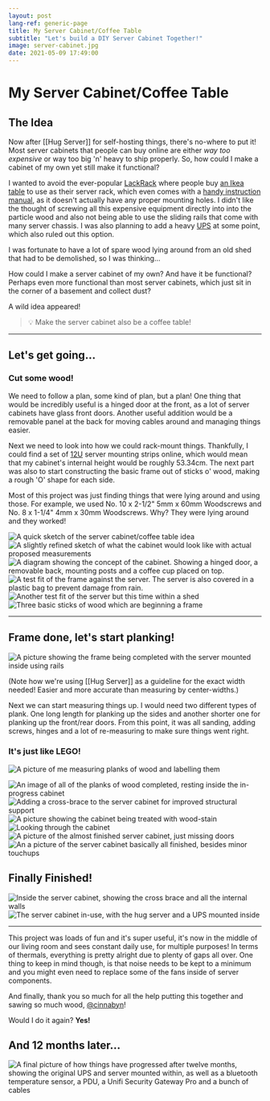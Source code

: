 ```yaml
---
layout: post
lang-ref: generic-page
title: My Server Cabinet/Coffee Table
subtitle: "Let's build a DIY Server Cabinet Together!"
image: server-cabinet.jpg
date: 2021-05-09 17:49:00
---
```

<!-- Content -->

<!--
## Hug Server Cabinet

-->


# My Server Cabinet/Coffee Table



## The Idea

Now after [[Hug Server]] for self-hosting things, there's no-where to put it! Most server cabinets that people can buy online are either _way too expensive_ or way too big 'n' heavy to ship properly. So, how could I make a cabinet of my own yet still make it functional?

I wanted to avoid the ever-popular [LackRack](https://wiki.eth0.nl/index.php/LackRack) where people buy [an Ikea table](https://www.ikea.com/us/en/p/lack-side-table-black-20011408/) to use as their server rack, which even comes with a [handy instruction manual](http://eth-0.nl/lackrack.pdf), as it doesn't actually have any proper mounting holes. I didn't like the thought of screwing all this expensive equipment directly into into the particle wood and also not being able to use the sliding rails that come with many server chassis. I was also planning to add a heavy [UPS](https://en.wikipedia.org/wiki/Uninterruptible_power_supply) at some point, which also ruled out this option.



I was fortunate to have a lot of spare wood lying around from an old shed that had to be demolished, so I was thinking...

How could I make a server cabinet of my own? And have it be functional? Perhaps even more functional than most server cabinets, which just sit in the corner of a basement and collect dust?

A wild idea appeared!

> <div>💡 Make the server cabinet also be a coffee table!</div>


----



## Let's get going...
### Cut some wood!



We need to follow a plan, some kind of plan, but a plan! One thing that would be incredibly useful is a hinged door at the front, as a lot of server cabinets have glass front doors. Another useful addition would be a removable panel at the back for moving cables around and managing things easier.

Next we need to look into how we could rack-mount things. Thankfully, I could find a set of [12U](https://en.wikipedia.org/wiki/Rack_unit) server mounting strips online, which would mean that my cabinet's internal height would be roughly 53.34cm. The next part was also to start constructing the basic frame out of sticks o' wood, making a rough 'O' shape for each side.

Most of this project was just finding things that were lying around and using those. For example, we used No. 10 x 2-1/2" 5mm x 60mm Woodscrews and No. 8 x 1-1/4" 4mm x 30mm Woodscrews. Why? They were lying around and they worked!


 
![A quick sketch of the server cabinet/coffee table idea](assets/images/posts/server-cabinet/sketch-1.jpg)
![A slightly refined sketch of what the cabinet would look like with actual proposed measurements](assets/images/posts/server-cabinet/sketch-2.jpg)
![A diagram showing the concept of the cabinet. Showing a hinged door, a removable back, mounting posts and a coffee cup placed on top.](assets/images/posts/server-cabinet/ServerCabinetConcept.svg)
![A test fit of the frame against the server. The server is also covered in a plastic bag to prevent damage from rain.](assets/images/posts/server-cabinet/test-width.jpg)
![Another test fit of the server but this time within a shed](assets/images/posts/server-cabinet/test-fit.jpg)
![Three basic sticks of wood which are beginning a frame](assets/images/posts/server-cabinet/basic-frame.jpg)



---


## Frame done, let's start planking!

![A picture showing the frame being completed with the server mounted inside using rails](assets/images/posts/server-cabinet/frame-completed.jpg)

(Note how we're using [[Hug Server]] as a guideline for the exact width needed! Easier and more accurate than measuring by center-widths.)

Next we can start measuring things up. I would need two different types of plank. One long length for planking up the sides and another shorter one for planking up the front/rear doors. From this point, it was all sanding, adding screws, hinges and a lot of re-measuring to make sure things went right.

### It's just like LEGO!

![A picture of me measuring planks of wood and labelling them](assets/images/posts/server-cabinet/measure.jpg)


 
![An image of all of the planks of wood completed, resting inside the in-progress cabinet](assets/images/posts/server-cabinet/planks-all-cut.jpg)
![Adding a cross-brace to the server cabinet for improved structural support](assets/images/posts/server-cabinet/structure.jpg)
![A picture showing the cabinet being treated with wood-stain](assets/images/posts/server-cabinet/added-treatment.jpg)
![Looking through the cabinet](assets/images/posts/server-cabinet/first-side.jpg)
![A picture of the almost finished server cabinet, just missing doors](assets/images/posts/server-cabinet/planked.jpg)
![An a picture of the server cabinet basically all finished, besides minor touchups](assets/images/posts/server-cabinet/added-door.jpg)



## Finally Finished!
 
![Inside the server cabinet, showing the cross brace and all the internal walls](assets/images/posts/server-cabinet/server-cabinet.jpg)
![The server cabinet in-use, with the hug server and a UPS mounted inside](assets/images/posts/server-cabinet/at-home.jpg)




----



This project was loads of fun and it's super useful, it's now in the middle of our living room and sees constant daily use, for multiple purposes! In terms of thermals, everything is pretty alright due to plenty of gaps all over. One thing to keep in mind though, is that noise needs to be kept to a minimum and you might even need to replace some of the fans inside of server components.

And finally, thank you so much for all the help putting this together and sawing so much wood, [@cinnabyn](https://twitter.com/cinnabyn)!


Would I do it again? **Yes!**



## And 12 months later...	
![A final picture of how things have progressed after twelve months, showing the original UPS and server mounted within, as well as a bluetooth temperature sensor, a PDU, a Unifi Security Gateway Pro and a bunch of cables](assets/images/posts/server-cabinet/server-cabinet-filled.jpg)

